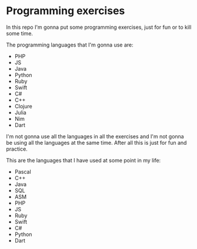 # Programming exercises

In this repo I'm gonna put some programming exercises, just for fun or to kill some time.

The programming languages that I'm gonna use are:

- PHP
- JS
- Java
- Python
- Ruby
- Swift
- C#
- C++
- Clojure
- Julia
- Nim
- Dart

I'm not gonna use all the languages in all the exercises and I'm not gonna be using all the languages at the same time. After all this is just for fun and practice.


This are the languages that I have used at some point in my life:

- Pascal
- C++
- Java
- SQL
- ASM
- PHP
- JS
- Ruby
- Swift
- C#
- Python
- Dart